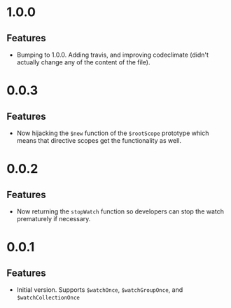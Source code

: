 # 1.0.0

## Features

- Bumping to 1.0.0. Adding travis, and improving codeclimate (didn't actually change any of the content of the file).

# 0.0.3

## Features

- Now hijacking the `$new` function of the `$rootScope` prototype which means that directive scopes get the functionality as well.

# 0.0.2

## Features

- Now returning the `stopWatch` function so developers can stop the watch prematurely if necessary.

# 0.0.1

## Features

- Initial version. Supports `$watchOnce`, `$watchGroupOnce`, and `$watchCollectionOnce`